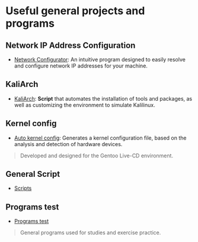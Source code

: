 # Useful general projects and programs

## Network IP Address Configuration
- [Network Configurator](./Network-Configurator): An intuitive program designed to easily resolve and configure network IP addresses for your machine.

## KaliArch
- [KaliArch](./KaliArch): **Script** that automates the installation of tools and packages, as well as customizing the environment to simulate Kalilinux. 

## Kernel config
- [Auto kernel config](./KERNEL-CONFIG): Generates a kernel configuration file, based on the analysis and detection of hardware devices.
> Developed and designed for the Gentoo Live-CD environment.

## General Script
- [Scripts](Useful-scripts)

## Programs test
- [Programs test](./Programs-test)
> General programs used for studies and exercise practice.
